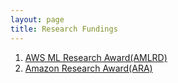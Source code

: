 ```yaml
---
layout: page
title: Research Fundings
--- 
```

1. [AWS ML Research Award(AMLRD)](https://aws.amazon.com/aws-ml-research-awards/)
2. [Amazon Research Award(ARA)](https://ara.amazon-ml.com/proposals/#apply)  

